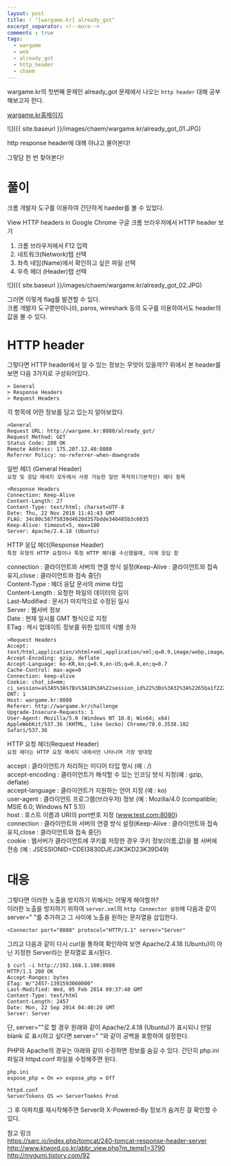 ```yaml
---
layout: post
title: ! "[wargame.kr] already_got"
excerpt_separator: <!--more-->
comments : true
tags:
  - wargame
  - web
  - already_got
  - http_header
  - chaem
---
```


wargame.kr의 첫번째 문제인 already_got 문제에서 나오는 `http header` 대해 공부해보고자 한다.  

<!--more-->

[wargame.kr홈페이지](http://wargame.kr/challenge)

![]({{ site.baseurl }}/images/chaem/wargame.kr/already_got_01.JPG)

http response header에 대해 아냐고 물어본다!  

그렇담 한 번 찾아본다!  

# 풀이

크롬 개발자 도구를 이용하여 간단하게 haeder를 볼 수 있었다.

View HTTP headers in Google Chrome
구글 크롬 브라우저에서 HTTP header 보기
1. 크롬 브라우저에서 F12 입력
2. 네트워크(Network)탭 선택
3. 좌측 네임(Name)에서 확인하고 싶은 파일 선택
4. 우측 헤더 (Header)탭 선택

![]({{ site.baseurl }}/images/chaem/wargame.kr/already_got_02.JPG)

그러면 이렇게 flag를 발견할 수 있다.  
크롬 개발자 도구뿐만아니라, paros, wireshark 등의 도구를 이용하여서도 header의 값을 볼 수 있다.  

# HTTP header

그렇다면 HTTP header에서 알 수 있는 정보는 무엇이 있을까??
위에서 본 header를 보면 다음 3가지로 구성되어있다.  
```
> General
> Response Headers
> Request Headers
```

각 항목에 어떤 정보를 담고 있는지 알아보았다.  

```
>General
Request URL: http://wargame.kr:8080/already_got/
Request Method: GET
Status Code: 200 OK
Remote Address: 175.207.12.40:8080
Referrer Policy: no-referrer-when-downgrade
```
일반 헤더 (General Header)  
`요청 및 응답 메세지 모두에서 사용 가능한 일반 목적의(기본적인) 헤더 항목`

```
>Response Headers
Connection: Keep-Alive
Content-Length: 27
Content-Type: text/html; charset=UTF-8
Date: Thu, 22 Nov 2018 11:41:43 GMT
FLAG: 34c80c587f5839d4620d357bdde340485b3c6035
Keep-Alive: timeout=5, max=100
Server: Apache/2.4.18 (Ubuntu)
```

HTTP 응답 헤더(Response Header)  
`특정 유형의 HTTP 요청이나 특정 HTTP 헤더를 수신했을때, 이에 응답 함`  

connection : 클라이언트와 서버의 연결 방식 설정(Keep-Alive : 클라이언트와 접속 유지,close : 클라이언트와 접속 중단)  
Content-Type : 헤더 응답 문서의 mime 타입  
Content-Length : 요청한 파일의 데이터의 길이  
Last-Modified : 문서가 마지막으로 수정된 일시  
Server :  웹서버 정보  
Date : 현재 일시를 GMT 형식으로 지정  
ETag : 캐시 업데이트 정보를 위한 임의의 식별 숫자  

```
>Request Headers
Accept: text/html,application/xhtml+xml,application/xml;q=0.9,image/webp,image/apng,*/*;q=0.8
Accept-Encoding: gzip, deflate
Accept-Language: ko-KR,ko;q=0.9,en-US;q=0.8,en;q=0.7
Cache-Control: max-age=0
Connection: keep-alive
Cookie: chat_id=mm; ci_session=a%3A5%3A%7Bs%3A10%3A%22session_id%22%3Bs%3A32%3A%2265ba1f2226a2fe96f7466d503bd61549%22%3Bs%3A10%3A%22ip_address%22%3Bs%3A14%3A%22118.220.40.133%22%3Bs%3A10%3A%22user_agent%22%3Bs%3A115%3A%22Mozilla%2F5.0+%28Windows+NT+10.0%3B+Win64%3B+x64%29+AppleWebKit%2F537.36+%28KHTML%2C+like+Gecko%29+Chrome%2F70.0.3538.102+Safari%2F537.36%22%3Bs%3A13%3A%22last_activity%22%3Bi%3A1542886597%3Bs%3A9%3A%22user_data%22%3Bs%3A0%3A%22%22%3B%7Da3ed6d85175855f07fb36582f8cb14016045f864
DNT: 1
Host: wargame.kr:8080
Referer: http://wargame.kr/challenge
Upgrade-Insecure-Requests: 1
User-Agent: Mozilla/5.0 (Windows NT 10.0; Win64; x64) AppleWebKit/537.36 (KHTML, like Gecko) Chrome/70.0.3538.102 Safari/537.36
```

HTTP 요청 헤더(Request Header)  
`요청 헤더는 HTTP 요청 메세지 내에서만 나타나며 가장 방대함`  

accept : 클라이언트가 처리하는 미디어 타입 명시 (예 : */*)  
accept-encoding : 클라이언트가 해석할 수 있는 인코딩 방식 지정(예 : gzip, deflate)  
accept-language : 클라이언트가 지원하는 언어 지정 (예 : ko)  
user-agent : 클라이언트 프로그램(브라우저) 정보 (예 : Mozilla/4.0 (compatible; MSIE 6.0; Windows NT 5.1))  
host : 호스트 이름과 URI의 port번호 지정 (www.test.com:8080)  
connection : 클라이언트와 서버의 연결 방식 설정(Keep-Alive : 클라이언트와 접속 유지,close : 클라이언트와 접속 중단)  
cookie : 웹서버가 클라이언트에 쿠키를 저장한 경우 쿠키 정보(이름,값)을 웹 서버에 전송 (예 : JSESSIONID=CDEI3830DJEJ3K3KD23K39D49)    

# 대응

그렇다면 이러한 노출을 방지하기 위해서는 어떻게 해야할까?  
이러한 노출을 방지하기 위하여 `server.xml`의 `http Connector 설정`에 다음과 같이 server=" "를 추가하고 그 사이에 노출을 원하는 문자열을 삽입한다.
```
<Connector port="8080" protocol="HTTP/1.1" server="Server"
```
그리고 다음과 같이 다시 curl을 통하여 확인하여 보면 Apache/2.4.18 (Ubuntu)이 아닌 지정한 Server라는 문자열로 표시된다.
```
$ curl -i http://192.168.1.100:8080
HTTP/1.1 200 OK
Accept-Ranges: bytes
ETag: W/"2457-1391593060000"
Last-Modified: Wed, 05 Feb 2014 09:37:40 GMT
Content-Type: text/html
Content-Length: 2457
Date: Mon, 22 Sep 2014 04:40:20 GMT
Server: Server
```
단, server=""로 할 경우 원래와 같이 Apache/2.4.18 (Ubuntu)가 표시되니 만일 blank 로 표시하고 싶다면 server=" "와 같이 공백을 포함하여 설정한다.

PHP와 Apache의 경우는 아래와 같이 수정하면 정보를 숨길 수 있다.
간단히 php.ini 파일과 httpd.conf 파일을 수정해주면 된다.
```
php.ini
expose_php = On => expose_php = Off
```
```
httpd.conf
ServerTokens OS => ServerToekns Prod
```
그 후 아파치를 재시작해주면 Server와 X-Powered-By 정보가 숨겨진 걸 확인할 수 있다.


참고 링크  
https://sarc.io/index.php/tomcat/240-tomcat-response-header-server  
http://www.ktword.co.kr/abbr_view.php?m_temp1=3790  
http://mygumi.tistory.com/92  
